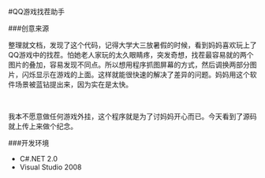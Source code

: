 #QQ游戏找茬助手

###创意来源
<p>整理就文档，发现了这个代码，记得大学大三放暑假的时候，看到妈妈喜欢玩上了QQ游戏中的找茬。怕她老人家玩的太久眼睛疼，突发奇想，找茬最容易就的两个图片的叠加，容易发现不同点。所以想用程序抓图屏幕的方式，然后调换两部分图片，闪烁显示在游戏的上面。这样就能很快速的解决了差异的问题。妈妈用这个软件场景被蓝钻提出来，因为实在是太快。</p></br>
<p>我本不愿意做任何游戏外挂，这个程序就是为了讨妈妈开心而已。今天看到了源码就上传上来做个纪念。</p>

###开发环境
* C#.NET 2.0
* Visual Studio 2008
